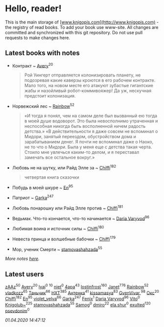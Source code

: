# Hello, reader!
This is the main storage of [www.knigopis.com](http://www.knigopis.com) - the registry of read books.
To add your book use www-site. All changes are committed and synchronized with this git repository.
Do not use pull requests to make changes here.


## Latest books with notes
* Контракт ~ [Avery](users/567/56734832-yandex)<sup>20</sup>
    > Рой Уингерт отправляется колонизировать планету, не подозревая какие каверзы кроются в его рабочем контракте. Мало того, на новом месте его атакуют зубастые гигантские жабы и назойливый робот-коммивояжер! Да уж, нескучная предстоит колонизация.

* Норвежский лес ~ [Rainbow](users/109/109787328219839805802-google)<sup>52</sup>
    > «И тогда я понял, чем на самом деле был вызванный ею тогда в моей душе водоворот. Это была невосполнимо утраченная и неспособная никогда быть восполненной ничем радость детства.»
    > «В действительности я даже совсем не вспоминал о Мидори, занятый переездом, обустройством дома и зарабатыванием денег. Я почти не вспоминал даже о Наоко, не то что о Мидори. Была у меня еще с детства такая черта. Стоило мне увлечься каким-то делом, и я переставал замечать все остальное вокруг.»

* Любовь не на шутку,  или Райд Элле за ~ [Chiffi](users/105/105831994080785626680-google)<sup>182</sup>
    > четвертая книга сказочки

* Побудь в моей шкуре ~ [En](users/333/333646551-vkontakte)<sup>95</sup>

* Патриот ~ [Garka](users/115/115753719718250012620-google)<sup>247</sup>

* Любовь понарошку или Райд Элле против ~ [Chiffi](users/105/105831994080785626680-google)<sup>181</sup>

* Ведьмак. Что-то кончается, что-то начинается ~ [Daria Varyvod](users/829/829893410524253-facebook)<sup>96</sup>

* Любимая воина и источник силы ~ [Chiffi](users/105/105831994080785626680-google)<sup>180</sup>

* Невеста принца и волшебные бабочки ~ [Chiffi](users/105/105831994080785626680-google)<sup>179</sup>

* Мор, ученик Смерти ~ [stamovashahzada](users/310/310646815-vkontakte)<sup>55</sup>


_More notes [here](latest_books_with_notes.md)._


## Latest users
[zAAz](users/202/202248233-vkontakte)<sup>50</sup> 
[Avery](users/567/56734832-yandex)<sup>20</sup> 
[lyaj](users/607/60734149-vkontakte)<sup>0</sup> 
[](users/153/1537586159620888-facebook)<sup>10</sup> 
[niet](users/106/106650512180050127359-google)<sup>0</sup> 
[4apa](users/117/117392596378069249667-google)<sup>43</sup> 
[lostinfrost](users/217/217891524-vkontakte)<sup>160</sup> 
[Janet](users/108/108113656204404967440-google)<sup>776</sup> 
[Rainbow](users/109/109787328219839805802-google)<sup>52</sup> 
[vladkozz](users/572/57239276-vkontakte)<sup>65</sup> 
[Таньчик](users/209/2096581563762610-facebook)<sup>66</sup> 
[HXT](users/100/100002563462782-facebook)<sup>385</sup> 
[Антенка](users/118/118158645037334943900-google)<sup>41</sup> 
[kissamasya](users/684/68439978-vkontakte)<sup>83</sup> 
[GvenVivar ](users/158/158266434925901-facebook)<sup>98</sup> 
[Окс](users/102/102536471289425216982-google)<sup>20</sup> 
[Chiffi](users/105/105831994080785626680-google)<sup>182</sup> 
[En](users/333/333646551-vkontakte)<sup>95</sup> 
[violet_velva](users/116/116961712580551399099-google)<sup>66</sup> 
[Garka](users/115/115753719718250012620-google)<sup>247</sup> 
[Fenix](users/111/111367585493471720963-google)<sup>1</sup> 
[Daria Varyvod](users/829/829893410524253-facebook)<sup>96</sup> 
[Vito](users/128/128796434813510-facebook)<sup>0</sup> 
[Knigolub~](users/111/111878597279669641685-google)<sup>225</sup> 
[stamovashahzada](users/310/310646815-vkontakte)<sup>55</sup> 
[Samog](users/100/100808680899219788448-google)<sup>0</sup> 
[dmiro](users/571/5714115-vkontakte)<sup>22</sup> 
[ela.shur](users/668/6688058-vkontakte)<sup>0</sup> 
[exulted](users/100/100599204551896265722-google)<sup>120</sup> 
[psevdonim](users/608/6089959882102706108-mailru)<sup>0</sup> 


_01.04.2020 14:47:12_
